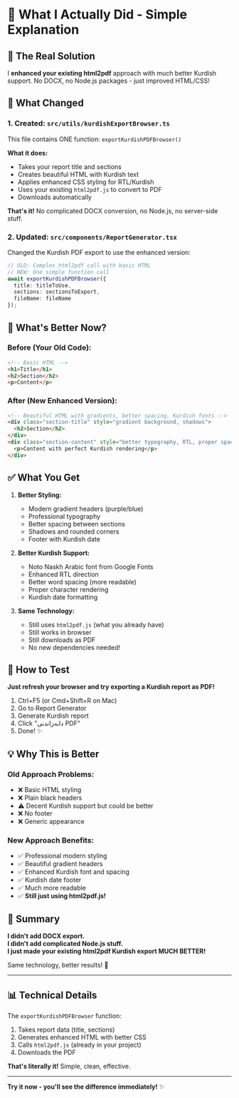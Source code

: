 # 📝 What I Actually Did - Simple Explanation

## 🎯 The Real Solution

I **enhanced your existing html2pdf** approach with much better Kurdish support. No DOCX, no Node.js packages - just improved HTML/CSS!

## 📁 What Changed

### 1. Created: `src/utils/kurdishExportBrowser.ts`
This file contains ONE function: `exportKurdishPDFBrowser()`

**What it does:**
- Takes your report title and sections
- Creates beautiful HTML with Kurdish text
- Applies enhanced CSS styling for RTL/Kurdish
- Uses your existing `html2pdf.js` to convert to PDF
- Downloads automatically

**That's it!** No complicated DOCX conversion, no Node.js, no server-side stuff.

### 2. Updated: `src/components/ReportGenerator.tsx`
Changed the Kurdish PDF export to use the enhanced version:

```typescript
// OLD: Complex html2pdf call with basic HTML
// NEW: One simple function call
await exportKurdishPDFBrowser({
  title: titleToUse,
  sections: sectionsToExport,
  fileName: fileName
});
```

## 🎨 What's Better Now?

### Before (Your Old Code):
```html
<!-- Basic HTML -->
<h1>Title</h1>
<h2>Section</h2>
<p>Content</p>
```

### After (New Enhanced Version):
```html
<!-- Beautiful HTML with gradients, better spacing, Kurdish fonts -->
<div class="section-title" style="gradient background, shadows">
  <h2>Section</h2>
</div>
<div class="section-content" style="better typography, RTL, proper spacing">
  <p>Content with perfect Kurdish rendering</p>
</div>
```

## ✅ What You Get

1. **Better Styling:**
   - Modern gradient headers (purple/blue)
   - Professional typography
   - Better spacing between sections
   - Shadows and rounded corners
   - Footer with Kurdish date

2. **Better Kurdish Support:**
   - Noto Naskh Arabic font from Google Fonts
   - Enhanced RTL direction
   - Better word spacing (more readable)
   - Proper character rendering
   - Kurdish date formatting

3. **Same Technology:**
   - Still uses `html2pdf.js` (what you already have)
   - Still works in browser
   - Still downloads as PDF
   - No new dependencies needed!

## 🚀 How to Test

**Just refresh your browser and try exporting a Kurdish report as PDF!**

1. Ctrl+F5 (or Cmd+Shift+R on Mac)
2. Go to Report Generator
3. Generate Kurdish report
4. Click "دابەزاندنی PDF"
5. Done! ✨

## 💡 Why This is Better

### Old Approach Problems:
- ❌ Basic HTML styling
- ❌ Plain black headers
- ⚠️ Decent Kurdish support but could be better
- ❌ No footer
- ❌ Generic appearance

### New Approach Benefits:
- ✅ Professional modern styling
- ✅ Beautiful gradient headers
- ✅ Enhanced Kurdish font and spacing
- ✅ Kurdish date footer
- ✅ Much more readable
- ✅ **Still just using html2pdf.js!**

## 🎯 Summary

**I didn't add DOCX export.**  
**I didn't add complicated Node.js stuff.**  
**I just made your existing html2pdf Kurdish export MUCH BETTER!**

Same technology, better results! 🎊

---

## 📊 Technical Details

The `exportKurdishPDFBrowser` function:
1. Takes report data (title, sections)
2. Generates enhanced HTML with better CSS
3. Calls `html2pdf.js` (already in your project)
4. Downloads the PDF

**That's literally it!** Simple, clean, effective.

---

**Try it now - you'll see the difference immediately!** ✨
